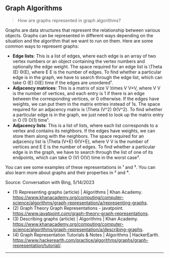 ## Graph Algorithms

> How are graphs represented in graph algorithms?

Graphs are data structures that represent the relationship between various objects. Graphs can be represented in different ways depending on the situation and the algorithm that we want to run on them. Here are some common ways to represent graphs:

- **Edge lists**: This is a list of edges, where each edge is an array of two vertex numbers or an object containing the vertex numbers and optionally the edge weight. The space required for an edge list is \\Theta (E) Θ(E), where E E is the number of edges. To find whether a particular edge is in the graph, we have to search through the edge list, which can take O (E) O(E) time if the edges are unordered¹.
- **Adjacency matrices**: This is a matrix of size V \\times V V×V, where V V is the number of vertices, and each entry is 1 if there is an edge between the corresponding vertices, or 0 otherwise. If the edges have weights, we can put them in the matrix entries instead of 1s. The space required for an adjacency matrix is \\Theta (V^2) Θ(V^2). To find whether a particular edge is in the graph, we just need to look up the matrix entry in O (1) O(1) time¹.
- **Adjacency lists**: This is a list of lists, where each list corresponds to a vertex and contains its neighbors. If the edges have weights, we can store them along with the neighbors. The space required for an adjacency list is \\Theta (V+E) Θ(V+E), where V V is the number of vertices and E E is the number of edges. To find whether a particular edge is in the graph, we have to search through the list of one of its endpoints, which can take O (V) O(V) time in the worst case³.

You can see some examples of these representations in ¹ and ³. You can also learn more about graphs and their properties in ² and ⁴.

Source: Conversation with Bing, 5/14/2023
- (1) Representing graphs (article) | Algorithms | Khan Academy. https://www.khanacademy.org/computing/computer-science/algorithms/graph-representation/a/representing-graphs.
- (2) Graph Theory Graph Representations - javatpoint. https://www.javatpoint.com/graph-theory-graph-representations.
- (3) Describing graphs (article) | Algorithms | Khan Academy. https://www.khanacademy.org/computing/computer-science/algorithms/graph-representation/a/describing-graphs.
- (4) Graph Representation Tutorials & Notes | Algorithms | HackerEarth. https://www.hackerearth.com/practice/algorithms/graphs/graph-representation/tutorial/.

---

